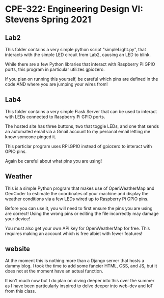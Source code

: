 # CPE-322: Engineering Design VI: Stevens Spring 2021
## Lab2
This folder contains a very simple python script "simpleLight.py", that interacts with the simple LED circuit from Lab2, causing an LED to blink. 

While there are a few Python libraries that interact with Raspberry Pi GPIO ports, this program in particular utilizes gpiozero. 

If you plan on running this yourself, be careful which pins are defined in the code AND where you are jumping your wires from!

## Lab4
This folder contains a very simple Flask Server that can be used to interact with LEDs connected to Raspberry Pi GPIO ports. 

The hosted site has three buttons, two that toggle LEDs, and one that sends an automated email via a Gmail account to my personal email letting me know someone pinged it. 

This particlar program uses RPi.GPIO instead of gpiozero to interact with GPIO pins. 

Again be careful about what pins you are using!

## Weather
This is a simple Python program that makes use of OpenWeatherMap and GeoCoder to estimate the coordinates of your machine and display the weather conditions via a few LEDs wired up to Raspberry Pi GPIO pins. 

Before you can use it, you will need to first ensure the pins you are using are correct! Using the wrong pins or editing the file incorrectly may damage your device!

You must also get your own API key for OpenWeatherMap for free. This requires making an account which is free albiet with fewer features!

## website
At the moment this is nothing more than a Django server that hosts a dummy blog. I took the time to add some fancier HTML, CSS, and JS, but it does not at the moment have an actual function.

It isn't much now but I do plan on diving deeper into this over the summer as I have been particularly inspired to delve deeper into web-dev and IoT from this class.
